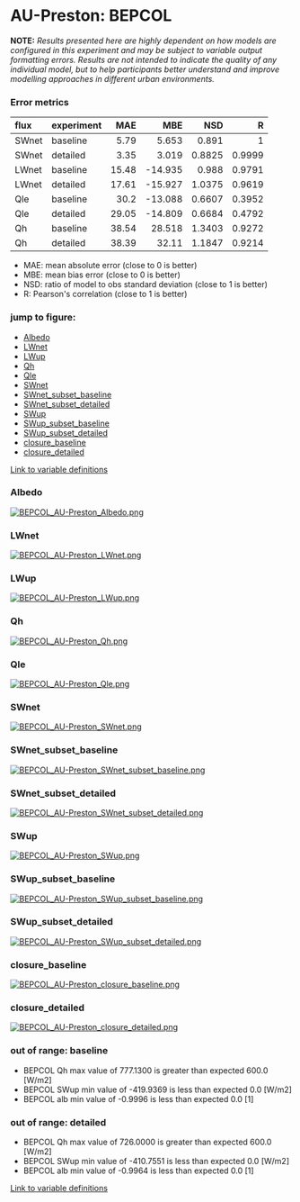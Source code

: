 # AU-Preston: BEPCOL

**NOTE:** *Results presented here are highly dependent on how models are configured in this experiment and may be subject to variable output formatting errors. Results are not intended to indicate the quality of any individual model, but to help participants better understand and improve modelling approaches in different urban environments.*

### Error metrics

| flux   | experiment   |   MAE |     MBE |    NSD |      R |
|:-------|:-------------|------:|--------:|-------:|-------:|
| SWnet  | baseline     |  5.79 |   5.653 | 0.891  | 1      |
| SWnet  | detailed     |  3.35 |   3.019 | 0.8825 | 0.9999 |
| LWnet  | baseline     | 15.48 | -14.935 | 0.988  | 0.9791 |
| LWnet  | detailed     | 17.61 | -15.927 | 1.0375 | 0.9619 |
| Qle    | baseline     | 30.2  | -13.088 | 0.6607 | 0.3952 |
| Qle    | detailed     | 29.05 | -14.809 | 0.6684 | 0.4792 |
| Qh     | baseline     | 38.54 |  28.518 | 1.3403 | 0.9272 |
| Qh     | detailed     | 38.39 |  32.11  | 1.1847 | 0.9214 |

 - MAE: mean absolute error (close to 0 is better)
 - MBE: mean bias error (close to 0 is better)
 - NSD: ratio of model to obs standard deviation (close to 1 is better)
 - R: Pearson's correlation (close to 1 is better)

### jump to figure:
 - [Albedo](#albedo)
 - [LWnet](#lwnet)
 - [LWup](#lwup)
 - [Qh](#qh)
 - [Qle](#qle)
 - [SWnet](#swnet)
 - [SWnet_subset_baseline](#swnet_subset_baseline)
 - [SWnet_subset_detailed](#swnet_subset_detailed)
 - [SWup](#swup)
 - [SWup_subset_baseline](#swup_subset_baseline)
 - [SWup_subset_detailed](#swup_subset_detailed)
 - [closure_baseline](#closure_baseline)
 - [closure_detailed](#closure_detailed)

[Link to variable definitions](variable_definitions.md)

### <a name="albedo"></a>Albedo
[![BEPCOL_AU-Preston_Albedo.png](BEPCOL_AU-Preston_Albedo.png)](BEPCOL_AU-Preston_Albedo.png)

### <a name="lwnet"></a>LWnet
[![BEPCOL_AU-Preston_LWnet.png](BEPCOL_AU-Preston_LWnet.png)](BEPCOL_AU-Preston_LWnet.png)

### <a name="lwup"></a>LWup
[![BEPCOL_AU-Preston_LWup.png](BEPCOL_AU-Preston_LWup.png)](BEPCOL_AU-Preston_LWup.png)

### <a name="qh"></a>Qh
[![BEPCOL_AU-Preston_Qh.png](BEPCOL_AU-Preston_Qh.png)](BEPCOL_AU-Preston_Qh.png)

### <a name="qle"></a>Qle
[![BEPCOL_AU-Preston_Qle.png](BEPCOL_AU-Preston_Qle.png)](BEPCOL_AU-Preston_Qle.png)

### <a name="swnet"></a>SWnet
[![BEPCOL_AU-Preston_SWnet.png](BEPCOL_AU-Preston_SWnet.png)](BEPCOL_AU-Preston_SWnet.png)

### <a name="swnet_subset_baseline"></a>SWnet_subset_baseline
[![BEPCOL_AU-Preston_SWnet_subset_baseline.png](BEPCOL_AU-Preston_SWnet_subset_baseline.png)](BEPCOL_AU-Preston_SWnet_subset_baseline.png)

### <a name="swnet_subset_detailed"></a>SWnet_subset_detailed
[![BEPCOL_AU-Preston_SWnet_subset_detailed.png](BEPCOL_AU-Preston_SWnet_subset_detailed.png)](BEPCOL_AU-Preston_SWnet_subset_detailed.png)

### <a name="swup"></a>SWup
[![BEPCOL_AU-Preston_SWup.png](BEPCOL_AU-Preston_SWup.png)](BEPCOL_AU-Preston_SWup.png)

### <a name="swup_subset_baseline"></a>SWup_subset_baseline
[![BEPCOL_AU-Preston_SWup_subset_baseline.png](BEPCOL_AU-Preston_SWup_subset_baseline.png)](BEPCOL_AU-Preston_SWup_subset_baseline.png)

### <a name="swup_subset_detailed"></a>SWup_subset_detailed
[![BEPCOL_AU-Preston_SWup_subset_detailed.png](BEPCOL_AU-Preston_SWup_subset_detailed.png)](BEPCOL_AU-Preston_SWup_subset_detailed.png)

### <a name="closure_baseline"></a>closure_baseline
[![BEPCOL_AU-Preston_closure_baseline.png](BEPCOL_AU-Preston_closure_baseline.png)](BEPCOL_AU-Preston_closure_baseline.png)

### <a name="closure_detailed"></a>closure_detailed
[![BEPCOL_AU-Preston_closure_detailed.png](BEPCOL_AU-Preston_closure_detailed.png)](BEPCOL_AU-Preston_closure_detailed.png)

### out of range: baseline

 - BEPCOL Qh max value of 777.1300 is greater than expected 600.0 [W/m2]
 - BEPCOL SWup min value of -419.9369 is less than expected 0.0 [W/m2]
 - BEPCOL alb min value of -0.9996 is less than expected 0.0 [1]

### out of range: detailed

 - BEPCOL Qh max value of 726.0000 is greater than expected 600.0 [W/m2]
 - BEPCOL SWup min value of -410.7551 is less than expected 0.0 [W/m2]
 - BEPCOL alb min value of -0.9964 is less than expected 0.0 [1]


[Link to variable definitions](variable_definitions.md)

